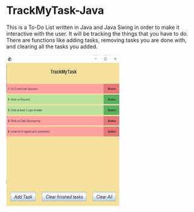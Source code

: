 # TrackMyTask-Java
This is a To-Do List written in Java and Java Swing in order to make it interactive with the user. It will be tracking the things that you have to do. There are functions like adding tasks, removing tasks you are done with, and clearing all the tasks you added. 

![TRACKMYTASK](TrackMyTask.png)
